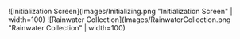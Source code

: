 ![Initialization Screen](Images/Initializing.png "Initialization Screen" | width=100)
![Rainwater Collection](Images/RainwaterCollection.png "Rainwater Collection" | width=100)
